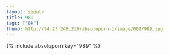 ```yaml
--- 
layout: sieutv
title: 989
tags: ["0k"]
thumb: http://94.23.248.219/absoluporn-1/image/002/989.jpg
---
```

{% include absoluporn key="989" %} 
